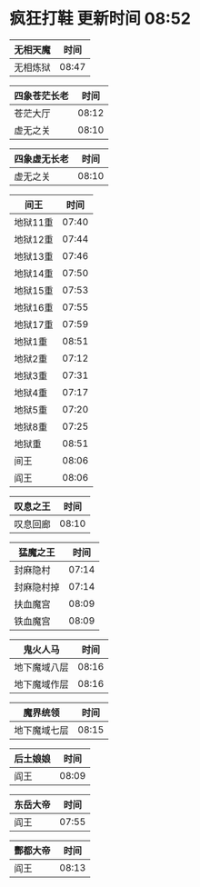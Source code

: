 # 疯狂打鞋 更新时间 08:52

| 无相天魔   | 时间    |
|--------|-------|
| 无相炼狱 | 08:47 |

| 四象苍茫长老   | 时间    |
|--------|-------|
| 苍茫大厅 | 08:12 |
| 虚无之关 | 08:10 |

| 四象虚无长老   | 时间    |
|--------|-------|
| 虚无之关 | 08:10 |

| 间王   | 时间    |
|--------|-------|
| 地狱11重 | 07:40 |
| 地狱12重 | 07:44 |
| 地狱13重 | 07:46 |
| 地狱14重 | 07:50 |
| 地狱15重 | 07:53 |
| 地狱16重 | 07:55 |
| 地狱17重 | 07:59 |
| 地狱1重 | 08:51 |
| 地狱2重 | 07:12 |
| 地狱3重 | 07:31 |
| 地狱4重 | 07:17 |
| 地狱5重 | 07:20 |
| 地狱8重 | 07:25 |
| 地狱重 | 08:51 |
| 间王 | 08:06 |
| 阎王 | 08:06 |

| 叹息之王   | 时间    |
|--------|-------|
| 叹息回廊 | 08:10 |

| 猛魔之王   | 时间    |
|--------|-------|
| 封麻隐村 | 07:14 |
| 封麻隐村掉 | 07:14 |
| 扶血魔宫 | 08:09 |
| 铁血魔宫 | 08:09 |

| 鬼火人马   | 时间    |
|--------|-------|
| 地下魔域八层 | 08:16 |
| 地下魔域作层 | 08:16 |

| 魔界统领   | 时间    |
|--------|-------|
| 地下魔域七层 | 08:15 |

| 后土娘娘   | 时间    |
|--------|-------|
| 阎王 | 08:09 |

| 东岳大帝   | 时间    |
|--------|-------|
| 阎王 | 07:55 |

| 酆都大帝   | 时间    |
|--------|-------|
| 阎王 | 08:13 |